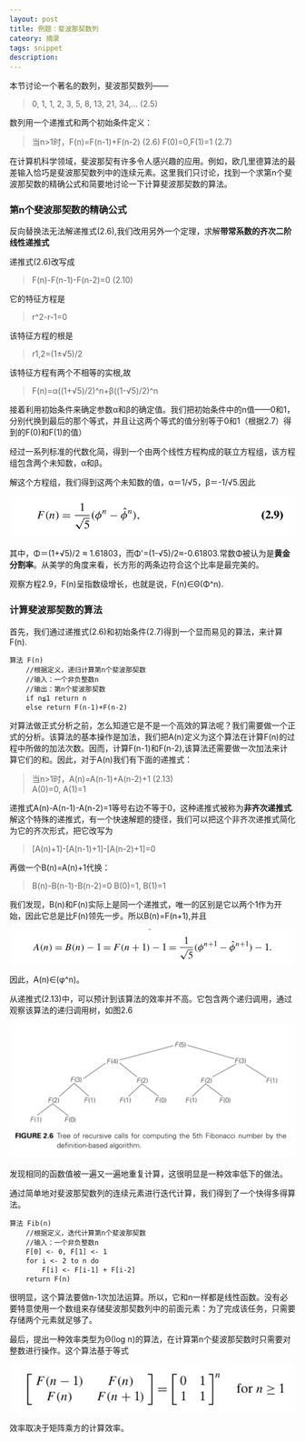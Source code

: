 ```yaml
---
layout: post
title: 例题：斐波那契数列
cateory: 摘录
tags: snippet
description: 
---
```


本节讨论一个著名的数列，斐波那契数列——

> 0, 1, 1, 2, 3, 5, 8, 13, 21, 34,...                         (2.5)

数列用一个递推式和两个初始条件定义：

> 当n>1时，F(n)=F(n-1)+F(n-2)                                 (2.6)
>          F(0)=0,F(1)=1                                      (2.7)

在计算机科学领域，斐波那契有许多令人感兴趣的应用。例如，欧几里德算法的最差输入恰巧是斐波那契数列中的连续元素。这里我们只讨论，找到一个求第n个斐波那契数的精确公式和简要地讨论一下计算斐波那契数的算法。

### 第n个斐波那契数的精确公式

反向替换法无法解递推式(2.6),我们改用另外一个定理，求解**带常系数的齐次二阶线性递推式**

递推式(2.6)改写成

> F(n)-F(n-1)-F(n-2)=0                                        (2.10)

它的特征方程是

> r^2-r-1=0

该特征方程的根是

> r1,2=(1±√5)/2

该特征方程有两个不相等的实根,故

> F(n)=α((1+√5)/2)^n+β((1-√5)/2)^n

接着利用初始条件来确定参数α和β的确定值。我们把初始条件中的n值——0和1，分别代换到最后的那个等式，并且让这两个等式的值分别等于0和1（根据2.7）得到的F(0)和F(1)的值）

经过一系列标准的代数化简，得到一个由两个线性方程构成的联立方程组，该方程组包含两个未知数，α和β。

解这个方程组，我们得到这两个未知数的值，α＝1/√5，β＝-1/√5.因此

![](https://github.com/arcticlion/reading-lists/blob/master/Introduction%20to%20the%20Design%20and%20Analysis%20of%20Algorithms/02%20Fundamentals%20of%20the%20Analysis%20of%20Algorithm%20Efficiency/屏幕截图%202014-11-29%2002.18.28.png)

其中，Φ＝(1+√5)/2 ≈ 1.61803，而Φ'=(1-√5)/2≈-0.61803.常数Φ被认为是**黄金分割率**。从美学的角度来看，长方形的两条边符合这个比率是最完美的。

观察方程2.9，F(n)呈指数级增长，也就是说，F(n)∈Θ(Φ^n).

### 计算斐波那契数的算法

首先，我们通过递推式(2.6)和初始条件(2.7)得到一个显而易见的算法，来计算F(n).

```
算法 F(n)
    //根据定义，递归计算第n个斐波那契数
    //输入：一个非负整数n
    //输出：第n个斐波那契数
    if n≦1 return n
    else return F(n-1)+F(n-2)
```

对算法做正式分析之前，怎么知道它是不是一个高效的算法呢？我们需要做一个正式的分析。该算法的基本操作是加法，我们把A(n)定义为这个算法在计算F(n)的过程中所做的加法次数。因而，计算F(n-1)和F(n-2),该算法还需要做一次加法来计算它们的和。因此，对于A(n)我们有下面的递推式：

> 当n>1时，A(n)=A(n-1)+A(n-2)+1                              (2.13)  
> A(0)=0, A(1)=1

递推式A(n)-A(n-1)-A(n-2)=1等号右边不等于0，这种递推式被称为**非齐次递推式**.解这个特殊的递推式，有一个快速解题的捷径，我们可以把这个非齐次递推式简化为它的齐次形式，把它改写为

> [A(n)+1]-[A(n-1)+1]-[A(n-2)+1]=0

再做一个B(n)=A(n)+1代换：

> B(n)-B(n-1)-B(n-2)=0
> B(0)=1, B(1)=1

我们发现，B(n)和F(n)实际上是同一个递推式，唯一的区别是它以两个1作为开始，因此它总是比F(n)领先一步。所以B(n)=F(n+1),并且

![](https://github.com/arcticlion/reading-lists/blob/master/Introduction%20to%20the%20Design%20and%20Analysis%20of%20Algorithms/02%20Fundamentals%20of%20the%20Analysis%20of%20Algorithm%20Efficiency/屏幕截图%202014-11-29%2013.42.23.png)

因此，A(n)∈(φ^n)。

从递推式(2.13)中，可以预计到该算法的效率并不高。它包含两个递归调用，通过观察该算法的递归调用树，如图2.6

![](https://github.com/arcticlion/reading-lists/blob/master/Introduction%20to%20the%20Design%20and%20Analysis%20of%20Algorithms/02%20Fundamentals%20of%20the%20Analysis%20of%20Algorithm%20Efficiency/屏幕截图%202014-11-29%2013.45.06.png)

发现相同的函数值被一遍又一遍地重复计算，这很明显是一种效率低下的做法。

通过简单地对斐波那契数列的连续元素进行迭代计算，我们得到了一个快得多得算法。

```
算法 Fib(n)
    //根据定义，迭代计算第n个斐波那契数
    //输入：一个非负整数n
    F[0] <- 0, F[1] <- 1
    for i <- 2 to n do
        F[i] <- F[i-1] + F[i-2]
    return F(n)
```

很明显，这个算法要做n-1次加法运算。所以，它和n一样都是线性函数。没有必要特意使用一个数组来存储斐波那契数列中的前面元素：为了完成该任务，只需要存储两个元素就足够了。

最后，提出一种效率类型为Θ(log n)的算法，在计算第n个斐波那契数时只需要对整数进行操作。这个算法基于等式

![](https://github.com/arcticlion/reading-lists/blob/master/Introduction%20to%20the%20Design%20and%20Analysis%20of%20Algorithms/02%20Fundamentals%20of%20the%20Analysis%20of%20Algorithm%20Efficiency/屏幕截图%202014-11-29%2013.52.37.png)

效率取决于矩阵乘方的计算效率。

